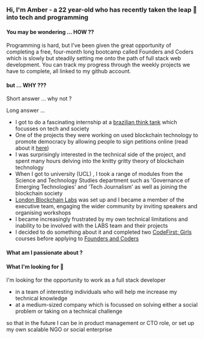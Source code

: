 ### Hi, I'm Amber - a 22 year-old who has recently taken the leap :horse_racing: into tech and programming 

#### You may be wondering ... HOW ?? 

Programming is hard, but I've been given the great opportunity of completing  a free, four-month long bootcamp called Founders and Coders which is slowly but steadily setting me onto the path of full stack web development. 
You can track my progress through the weekly projects we have to complete, all linked to my github account. 

#### but ... WHY ???

Short answer ... why not ? 

Long answer ... 

- I got to do a fascinating internship at a [brazilian think tank](https://itsrio.org/) which focusses on tech and society
- One of the projects they were working on used blockchain technology to promote democracy by allowing people to sign petitions online (read about it [here](https://itsrio.org/en/projetos/mudamos/)) 
- I was surprisingly interested in the technical side of the project, and spent many hours delving into the knitty gritty theory of blockchain technology 
- When I got to university (UCL) , I took a range of modules from the Science and Technology Studies department such as 'Governance of Emerging Technologies' and 'Tech Journalism' as well as joining the blockchain society
- [London Blockchain Labs](https://londonblockchainlabs.com/) was set up and I became a member of the executive team, engaging the wider community by inviting speakers and organising workshops 
- I became increasingly frustrated by my own technical limitations and inability to be involved with the LABS team and their projects 
- I decided to do something about it and completed two [CodeFirst: Girls](https://codefirstgirls.org.uk/) courses before applying to [Founders and Coders](https://www.foundersandcoders.com/)

#### What am I passionate about ? 


#### What I'm looking for :eyes:

I'm looking for the opportunity to work as a full stack developer 
- in a team of interesting individuals who will help me increase my technical knowledge
- at a medium-sized company which is focussed on solving either a social problem or taking on a technical challenge 

so that in the future I can be in product management or CTO role, or set up my own scalable NGO or social enterprise 

#### 



<!--
**amberrignell/amberrignell** is a ✨ _special_ ✨ repository because its `README.md` (this file) appears on your GitHub profile.

Here are some ideas to get you started:

- 🔭 I’m currently working on ...
- 🌱 I’m currently learning ...
- 👯 I’m looking to collaborate on ...
- 🤔 I’m looking for help with ...
- 💬 Ask me about ...
- 📫 How to reach me: ...
- 😄 Pronouns: ...
- ⚡ Fun fact: ...
-->
